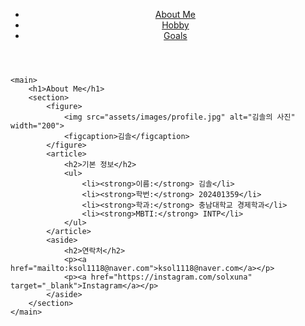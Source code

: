 <!doctype html>
<html lang="ko">
<head>
    <meta charset="UTF-8">
    <meta name="viewport" content="width=device-width, initial-scale=1.0">
    <title>[202401359] 김솔 | About Me</title>
    <link rel="stylesheet" href="assets/styles.css">
</head>
<body>
    <header>
        <nav>
            <ul>
                <li><a href="index.html">About Me</a></li>
                <li><a href="pages/hobby.html">Hobby</a></li>
                <li><a href="pages/goals.html">Goals</a></li>
            </ul>
        </nav>
    </header>
    
    <main>
        <h1>About Me</h1>
        <section>
            <figure>
                <img src="assets/images/profile.jpg" alt="김솔의 사진" width="200">
                <figcaption>김솔</figcaption>
            </figure>
            <article>
                <h2>기본 정보</h2>
                <ul>
                    <li><strong>이름:</strong> 김솔</li>
                    <li><strong>학번:</strong> 202401359</li>
                    <li><strong>학과:</strong> 충남대학교 경제학과</li>
                    <li><strong>MBTI:</strong> INTP</li>
                </ul>
            </article>
            <aside>
                <h2>연락처</h2>
                <p><a href="mailto:ksol1118@naver.com">ksol1118@naver.com</a></p>
                <p><a href="https://instagram.com/solxuna" target="_blank">Instagram</a></p>
            </aside>
        </section>
    </main>
</body>
</html>
